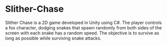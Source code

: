 # Slither-Chase
Slither Chase is a 2D game developed in Unity using C#. The player controls a fox character, dodging snakes that spawn randomly from both sides of the screen with each snake has a random speed. The objective is to survive as long as possible while surviving snake attacks.
